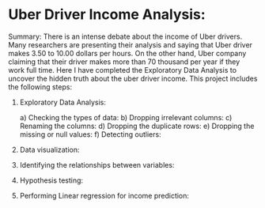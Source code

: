 # Uber Driver Income Analysis:

Summary:
There is an intense debate about the income of Uber drivers. Many researchers are presenting their analysis and saying that Uber driver makes 3.50 to 10.00 dollars per hours. On the other hand, Uber company claiming that their driver makes more than 70 thousand per year if they work full time. 
Here I have completed the Exploratory Data Analysis to uncover the hidden truth about the uber driver income. This project includes the following steps:
1)	Exploratory Data Analysis:

    a)	Checking the types of data:
    b)	Dropping irrelevant columns:
    c)	Renaming the columns:
    d)	Dropping the duplicate rows:
    e)	Dropping the missing or null values:
    f)	Detecting outliers:
    
2)	Data visualization:
3)	Identifying the relationships between variables:
4)	Hypothesis testing:
5)	Performing Linear regression for income prediction:

